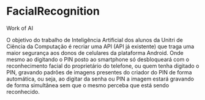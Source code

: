 # FacialRecognition
Work of AI

  O objetivo do trabalho de Inteligência Artificial dos alunos da Unitri de Ciência da Computação é recriar uma API (API já existente) que traga uma maior segurança aos donos de celulares da plataforma Android. Onde mesmo ao digitando o PIN posto ao smartphone só desbloqueará com o reconhecimento facial do proprietário do telefone, ou quem tenha digitado o PIN, gravando padrões de imagens presentes do criador do PIN de forma automática, ou seja, ao digitar da senha ou PIN a imagem estará gravando de forma simultânea sem que o mesmo perceba que está sendo reconhecido.
